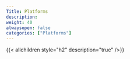 ```yaml
---
Title: Platforms
description: 
weight: 40
alwaysopen: false
categories: ["Platforms"]
---
```

{{< allchildren style="h2" description="true" />}}